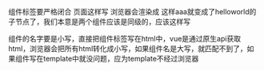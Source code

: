 组件标签要严格闭合
页面这样写
<helloworld />
<aaa />
浏览器会渲染成
<helloworld>
<aaa>
</aaa>
</helloworld>
这样aaa就变成了helloworld的子节点了，我们本意是两个组件应该是同级的，应该这样写
<helloworld>
</helloworld>
<aaa>
</aaa>

组件的名字要是小写，直接把组件标签写在html中，vue是通过原生api获取html，浏览器会把所有html转化成小写，如果组件名是大写，就匹配不到了，如果组件写在template中就没问题，应为template不经过浏览器